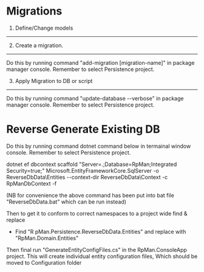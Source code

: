 

Migrations
==========

1) Define/Change models
-----------------------


2) Create a migration.
----------------------
Do this by running command "add-migration [migration-name]" in package manager console. Remember to select Persistence project.



3) Apply Migration to DB or script
----------------------------------
Do this by running command "update-database --verbose" in package manager console. Remember to select Persistence project.



Reverse Generate Existing DB
============================
Do this by running command dotnet command below in termainal window console. Remember to select Persistence project.

dotnet ef dbcontext scaffold "Server=.;Database=RpMan;Integrated Security=true;" Microsoft.EntityFrameworkCore.SqlServer -o ReverseDbData\Entities --context-dir ReverseDbData\Context -c RpManDbContext -f

(NB for convenience the above command has been put into bat file "ReverseDbData.bat" which can be run instead)

Then to get it to conform to correct namespaces to a project wide find & replace 
- Find "R pMan.Persistence.ReverseDbData.Entities" and replace with "RpMan.Domain.Entities"

Then final run "GenerateEntityConfigFiles.cs" in the RpMan.ConsoleApp project. This will create individual entity configuration files, Which should be moved to Configuration folder
